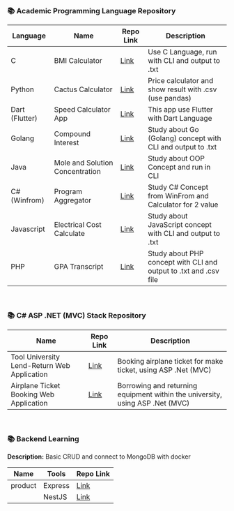 ### 📚 Academic Programming Language Repository

| Language | Name | Repo Link | Description |
|-----------------|---------|-----------|-------------|
| C               | BMI Calculator | [Link](https://github.com/L-Jirayu/bmi-calculator) | Use C Language, run with CLI and output to .txt  |
| Python          | Cactus Calculator | [Link](https://github.com/L-Jirayu/cactus-calculator) | Price calculator and show result with .csv (use pandas) |
| Dart (Flutter)  | Speed Calculator App | [Link](https://github.com/L-Jirayu/speed-calculator-app) | This app use Flutter with Dart Language |
| Golang          | Compound Interest | [Link](https://github.com/L-Jirayu/compound-interest) | Study about Go (Golang) concept with CLI and output to .txt |
| Java            | Mole and Solution Concentration | [Link](https://github.com/L-Jirayu/chemistry-calculator) | Study about OOP Concept and run in CLI |
| C# (Winfrom)          | Program Aggregator | [Link](https://github.com/L-Jirayu/program-aggregator) | Study C# Concept from WinFrom and Calculator for 2 value |
| Javascript      | Electrical Cost Calculate | [Link](https://github.com/L-Jirayu/electrical-calculation) | Study about JavaScript concept with CLI and output to .txt |
| PHP             | GPA Transcript  | [Link](https://github.com/L-Jirayu/gpa-transcript) | Study about PHP concept with CLI and output to .txt and .csv file |

</br>

### 📚 C# ASP .NET (MVC) Stack Repository

| Name | Repo Link | Description |
|---------|-----------|-------------|
| Tool University Lend-Return Web Application | [Link](https://github.com/L-Jirayu/tool-university) | Booking airplane ticket for make ticket, using ASP .Net (MVC) |
| Airplane Ticket Booking Web Application | [Link](https://github.com/L-Jirayu/airplane-ticket) | Borrowing and returning equipment within the university, using ASP .Net (MVC) |

</br>

### 📚 Backend Learning 

**Description:** Basic CRUD and connect to MongoDB with docker

|   Name   |   Tools   | Repo Link | 
|-----------------|-----------------|----------------|
|  product |   Express  | [Link](https://github.com/L-Jirayu/product-express) | 
|          |   NestJS   | [Link](https://github.com/L-Jirayu/product-nestjs)  | 


</br>

